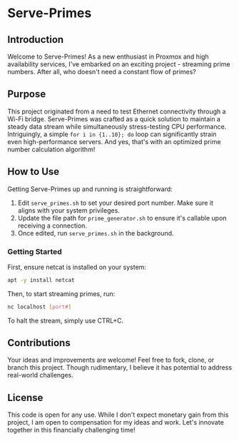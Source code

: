 # Serve-Primes

## Introduction

Welcome to Serve-Primes! As a new enthusiast in Proxmox and high availability services, I've embarked on an exciting project - streaming prime numbers. After all, who doesn't need a constant flow of primes?

## Purpose

This project originated from a need to test Ethernet connectivity through a Wi-Fi bridge. Serve-Primes was crafted as a quick solution to maintain a steady data stream while simultaneously stress-testing CPU performance. Intriguingly, a simple `for i in {1..10}; do` loop can significantly strain even high-performance servers. And yes, that's with an optimized prime number calculation algorithm!

## How to Use

Getting Serve-Primes up and running is straightforward:

1. Edit `serve_primes.sh` to set your desired port number. Make sure it aligns with your system privileges.
2. Update the file path for `prime_generator.sh` to ensure it's callable upon receiving a connection.
3. Once edited, run `serve_primes.sh` in the background.

### Getting Started

First, ensure netcat is installed on your system:

```bash
apt -y install netcat
```

Then, to start streaming primes, run:

```bash
nc localhost [port#]
```

To halt the stream, simply use CTRL+C.

## Contributions

Your ideas and improvements are welcome! Feel free to fork, clone, or branch this project. Though rudimentary, I believe it has potential to address real-world challenges.

## License

This code is open for any use. While I don't expect monetary gain from this project, I am open to compensation for my ideas and work. Let's innovate together in this financially challenging time!

